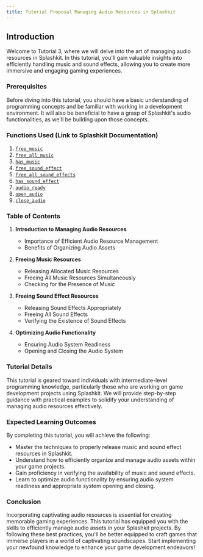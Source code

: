 ```yaml
---
title: Tutorial Proposal Managing Audio Resources in Splashkit
---
```


## Introduction

Welcome to Tutorial 3, where we will delve into the art of managing audio resources in Splashkit. In
this tutorial, you'll gain valuable insights into efficiently handling music and sound effects,
allowing you to create more immersive and engaging gaming experiences.

### Prerequisites

Before diving into this tutorial, you should have a basic understanding of programming concepts and
be familiar with working in a development environment. It will also be beneficial to have a grasp of
Splashkit's audio functionalities, as we'll be building upon those concepts.

### Functions Used (Link to Splashkit Documentation)

1. [`free_music`](https://splashkit.io/api/audio/#free-music)
2. [`free_all_music`](https://splashkit.io/api/audio/#free-all-music)
3. [`has_music`](https://splashkit.io/api/audio/#has-music)
4. [`free_sound_effect`](https://splashkit.io/api/audio/#free-sound-effect)
5. [`free_all_sound_effects`](https://splashkit.io/api/audio/#free-all-sound-effects)
6. [`has_sound_effect`](https://splashkit.io/api/audio/#has-sound-effect)
7. [`audio_ready`](https://splashkit.io/api/audio/#audio-ready)
8. [`open_audio`](https://splashkit.io/api/audio/#open-audio)
9. [`close_audio`](https://splashkit.io/api/audio/#close-audio)

### Table of Contents

1. **Introduction to Managing Audio Resources**

   - Importance of Efficient Audio Resource Management
   - Benefits of Organizing Audio Assets

2. **Freeing Music Resources**

   - Releasing Allocated Music Resources
   - Freeing All Music Resources Simultaneously
   - Checking for the Presence of Music

3. **Freeing Sound Effect Resources**

   - Releasing Sound Effects Appropriately
   - Freeing All Sound Effects
   - Verifying the Existence of Sound Effects

4. **Optimizing Audio Functionality**
   - Ensuring Audio System Readiness
   - Opening and Closing the Audio System

### Tutorial Details

This tutorial is geared toward individuals with intermediate-level programming knowledge,
particularly those who are working on game development projects using Splashkit. We will provide
step-by-step guidance with practical examples to solidify your understanding of managing audio
resources effectively.

### Expected Learning Outcomes

By completing this tutorial, you will achieve the following:

- Master the techniques to properly release music and sound effect resources in Splashkit.
- Understand how to efficiently organize and manage audio assets within your game projects.
- Gain proficiency in verifying the availability of music and sound effects.
- Learn to optimize audio functionality by ensuring audio system readiness and appropriate system
  opening and closing.

### Conclusion

Incorporating captivating audio resources is essential for creating memorable gaming experiences.
This tutorial has equipped you with the skills to efficiently manage audio assets in your Splashkit
projects. By following these best practices, you'll be better equipped to craft games that immerse
players in a world of captivating soundscapes. Start implementing your newfound knowledge to enhance
your game development endeavors!
